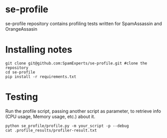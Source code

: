 # se-profile
se-profile repository contains profiling tests written for SpamAssassin and OrangeAssasin

# Installing notes
```
git clone git@github.com:SpamExperts/se-profile.git #clone the repository
cd se-profile
pip install -r requirements.txt
```
# Testing
Run the profile script, passing another script as parameter, to retrieve info (CPU usage, Memory usage, etc.) about it.
 ```
python se_profile/profile.py -m your_script -p --debug
cat .profile_results/profiler-result.txt
```
